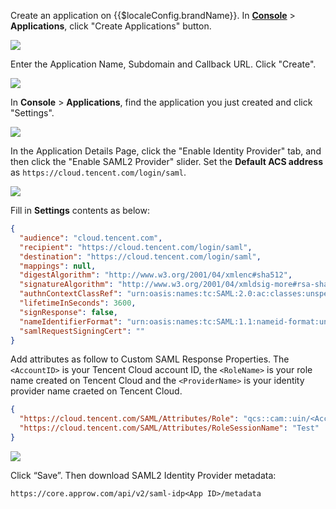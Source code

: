 <IntegrationDetailCard :title="`Setup ${$localeConfig.brandName} SAML2 IdP Configuration`">

Create an application on {{$localeConfig.brandName}}. In [**Console**](https://console.approw.com) > **Applications**, click "Create Applications" button.

![](~@imagesEnUs/integration/ali-cloud/1-4.jpg)

Enter the Application Name, Subdomain and Callback URL. Click "Create".

![](~@imagesEnUs/integration/tencent-cloud/1-1.jpg)

In **Console** > **Applications**, find the application you just created and click "Settings".

![](~@imagesEnUs/integration/tencent-cloud/1-2.png)

In the Application Details Page, click the "Enable Identity Provider" tab, and then click the "Enable SAML2 Provider" slider. Set the **Default ACS address** as `https://cloud.tencent.com/login/saml`.

![](~@imagesEnUs/integration/tencent-cloud/1-3.png)

Fill in **Settings** contents as below:

```json
{
  "audience": "cloud.tencent.com",
  "recipient": "https://cloud.tencent.com/login/saml",
  "destination": "https://cloud.tencent.com/login/saml",
  "mappings": null,
  "digestAlgorithm": "http://www.w3.org/2001/04/xmlenc#sha512",
  "signatureAlgorithm": "http://www.w3.org/2001/04/xmldsig-more#rsa-sha512",
  "authnContextClassRef": "urn:oasis:names:tc:SAML:2.0:ac:classes:unspecified",
  "lifetimeInSeconds": 3600,
  "signResponse": false,
  "nameIdentifierFormat": "urn:oasis:names:tc:SAML:1.1:nameid-format:unspecified",
  "samlRequestSigningCert": ""
}
```

Add attributes as follow to Custom SAML Response Properties. The `<AccountID>` is your Tencent Cloud account ID, the `<RoleName>` is your role name created on Tencent Cloud and the `<ProviderName>` is your identity provider name craeted on Tencent Cloud.

```json
{
  "https://cloud.tencent.com/SAML/Attributes/Role": "qcs::cam::uin/<AccountID>:roleName/<RoleName>,qcs::cam::uin/<AccountID>:saml-provider/<ProviderName>",
  "https://cloud.tencent.com/SAML/Attributes/RoleSessionName": "Test"
}
```

![](~@imagesEnUs/integration/tencent-cloud/1-4.png)

Click “Save”. Then download SAML2 Identity Provider metadata:

`https://core.approw.com/api/v2/saml-idp<App ID>/metadata`

</IntegrationDetailCard>
